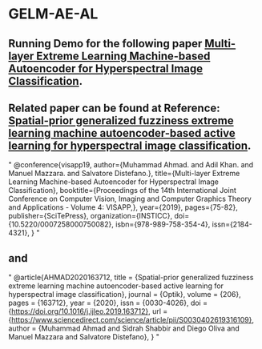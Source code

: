 # GELM-AE-AL

## Running Demo for the following paper [Multi-layer Extreme Learning Machine-based Autoencoder for Hyperspectral Image Classification](https://www.scitepress.org/Link.aspx?doi=10.5220/0007258000750082).

## Related paper can be found at Reference: [Spatial-prior generalized fuzziness extreme learning machine autoencoder-based active learning for hyperspectral image classification](https://www.sciencedirect.com/science/article/abs/pii/S0030402619316109).


"
@conference{visapp19,
author={Muhammad Ahmad. and Adil Khan. and Manuel Mazzara. and Salvatore Distefano.},
title={Multi-layer Extreme Learning Machine-based Autoencoder for Hyperspectral Image Classification},
booktitle={Proceedings of the 14th International Joint Conference on Computer Vision, Imaging and Computer Graphics Theory and Applications - Volume 4: VISAPP,},
year={2019},
pages={75-82},
publisher={SciTePress},
organization={INSTICC},
doi={10.5220/0007258000750082},
isbn={978-989-758-354-4},
issn={2184-4321},
}
"

## and 

"
@article{AHMAD2020163712,
title = {Spatial-prior generalized fuzziness extreme learning machine autoencoder-based active learning for hyperspectral image classification},
journal = {Optik},
volume = {206},
pages = {163712},
year = {2020},
issn = {0030-4026},
doi = {https://doi.org/10.1016/j.ijleo.2019.163712},
url = {https://www.sciencedirect.com/science/article/pii/S0030402619316109},
author = {Muhammad Ahmad and Sidrah Shabbir and Diego Oliva and Manuel Mazzara and Salvatore Distefano},
}
"

